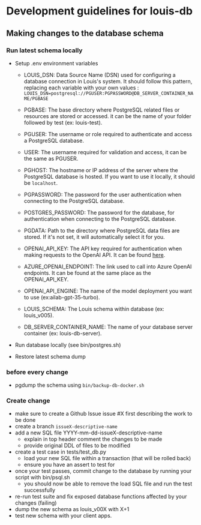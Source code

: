 # Development guidelines for louis-db

## Making changes to the database schema

### Run latest schema locally

* Setup .env environment variables
  * LOUIS_DSN: Data Source Name (DSN) used for configuring a database connection in Louis's system. It should follow this pattern, replacing each variable with your own values : 
  `LOUIS_DSN=postgresql://PGUSER:PGPASSWORD@DB_SERVER_CONTAINER_NAME/PGBASE`

  * PGBASE: The base directory where PostgreSQL related files or resources are stored or accessed. it can be the name of your folder followed by test (ex: louis-test).

  * PGUSER: The username or role required to authenticate and access a PostgreSQL database.

  * USER: The username required for validation and access, it can be the same as PGUSER.

  * PGHOST: The hostname or IP address of the server where the PostgreSQL database is hosted. If you want to use it locally, it should be `localhost`.

  * PGPASSWORD: The password for the user authentication when connecting to the PostgreSQL database.

  * POSTGRES_PASSWORD: The password for the database, for authentication when connecting to the PostgreSQL database.

  * PGDATA: Path to the directory where PostgreSQL data files are stored. If it's not set, it will automatically select it for you.

  * OPENAI_API_KEY: The API key required for authentication when making requests to the OpenAI API. It can be found [here](https://portal.azure.com/#home).

  * AZURE_OPENAI_ENDPOINT: The link used to call into Azure OpenAI endpoints. It can be found at the same place as the OPENAI_API_KEY.

  * OPENAI_API_ENGINE: The name of the model deployment you want to use (ex:ailab-gpt-35-turbo).

  * LOUIS_SCHEMA: The Louis schema within database (ex: louis_v005).

  * DB_SERVER_CONTAINER_NAME: The name of your database server container (ex: louis-db-server).

* Run database locally (see bin/postgres.sh)
* Restore latest schema dump

### before every change

* pgdump the schema using ```bin/backup-db-docker.sh```

### Create change

* make sure to create a Github Issue issue #X first describing the work to be done
* create a branch ```issueX-descriptive-name```
* add a new SQL file YYYY-mm-dd-issueX-descriptive-name
  * explain in top header comment the changes to be made
  * provide original DDL of files to be modified
* create a test case in tests/test_db.py
  * load your new SQL file within a transaction (that will be rolled back)
  * ensure you have an assert to test for
* once your test passes, commit change to the database by running your script with bin/psql.sh
  * you should now be able to remove the load SQL file and run the test successfully
* re-run test suite and fix exposed database functions affected by your changes (failing)
* dump the new schema as louis_v00X with X+1
* test new schema with your client apps.
